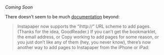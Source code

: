 *Coming Soon*

There doesn't seem to be much [documentation](http://blog.instapaper.com/post/1538890633) beyond:

>Instapaper now supports the “ihttp://” URL scheme to add pages. (Thanks for the idea, GoodReader.) If you can’t get the bookmarklet, the email address, or Copy working to add pages for some reason, or you just don’t like any of them (hey, you never know), there’s now another way to add pages to Instapaper from the iPhone or iPad:
